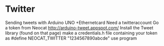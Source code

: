 # Twitter
Sending tweets with Arduino UNO +Ethernetcard
Need a twitteraccount
Go a token from Neocat http://arduino-tweet.appspot.com/
Install the Tweet library (found on that page)
make a credentials.h file containing your token as #define NEOCAT_TWITTER "1234567890abcde"
use program
